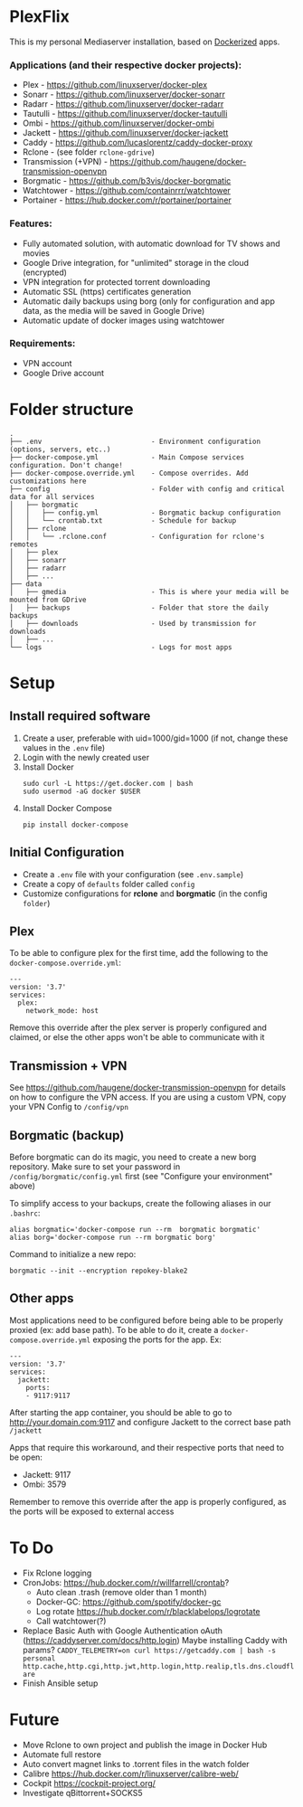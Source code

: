 # PlexFlix

This is my personal Mediaserver installation, based on [Dockerized](http://docker.com) 
apps. 

### Applications (and their respective docker projects):
- Plex - https://github.com/linuxserver/docker-plex
- Sonarr - https://github.com/linuxserver/docker-sonarr
- Radarr - https://github.com/linuxserver/docker-radarr
- Tautulli - https://github.com/linuxserver/docker-tautulli
- Ombi - https://github.com/linuxserver/docker-ombi
- Jackett - https://github.com/linuxserver/docker-jackett
- Caddy - https://github.com/lucaslorentz/caddy-docker-proxy
- Rclone - (see folder `rclone-gdrive`)
- Transmission (+VPN) - https://github.com/haugene/docker-transmission-openvpn
- Borgmatic - https://github.com/b3vis/docker-borgmatic
- Watchtower - https://github.com/containrrr/watchtower
- Portainer - https://hub.docker.com/r/portainer/portainer

### Features:
- Fully automated solution, with automatic download for TV shows and movies
- Google Drive integration, for "unlimited" storage in the cloud (encrypted)
- VPN integration for protected torrent downloading
- Automatic SSL (https) certificates generation
- Automatic daily backups using borg (only for configuration and app data, as the 
  media will be saved in Google Drive)
- Automatic update of docker images using watchtower

### Requirements:
- VPN account
- Google Drive account

# Folder structure

```
.
├── .env                           - Environment configuration (options, servers, etc..)
├── docker-compose.yml             - Main Compose services configuration. Don't change!
├── docker-compose.override.yml    - Compose overrides. Add customizations here
├── config                         - Folder with config and critical data for all services
│   ├── borgmatic         
│   │   ├── config.yml             - Borgmatic backup configuration
│   │   └── crontab.txt            - Schedule for backup
│   ├── rclone            
│   │   └── .rclone.conf           - Configuration for rclone's remotes
│   ├── plex
│   ├── sonarr            
│   ├── radarr            
│   ├── ...               
├── data                  
│   ├── gmedia                     - This is where your media will be mounted from GDrive
│   ├── backups                    - Folder that store the daily backups
│   ├── downloads                  - Used by transmission for downloads
│   ├── ...               
└── logs                           - Logs for most apps
```

# Setup

## Install required software
1. Create a user, preferable with uid=1000/gid=1000 (if not, change these values in 
   the `.env` file)
2. Login with the newly created user
3. Install Docker
    ```
    sudo curl -L https://get.docker.com | bash
    sudo usermod -aG docker $USER
    ```
4. Install Docker Compose
    ```
    pip install docker-compose
    ```


## Initial Configuration
- Create a `.env` file with your configuration (see `.env.sample`)
- Create a copy of `defaults` folder called `config`
- Customize configurations for **rclone** and **borgmatic** (in the config `folder`)

## Plex
To be able to configure plex for the first time, add the following to the 
`docker-compose.override.yml`:
```
---
version: '3.7'
services:
  plex:
    network_mode: host
```
Remove this override after the plex server is properly configured and claimed, or else 
the other apps won't be able to communicate with it

## Transmission + VPN
See https://github.com/haugene/docker-transmission-openvpn for details on how to
configure the VPN access. If you are using a custom VPN, copy your VPN Config 
to `/config/vpn`

## Borgmatic (backup)
Before borgmatic can do its magic, you need to create a new borg repository. Make sure 
to set your password in `/config/borgmatic/config.yml` first (see "Configure your 
environment" above)

To simplify access to your backups, create the following aliases in our `.bashrc`:
```
alias borgmatic='docker-compose run --rm  borgmatic borgmatic'
alias borg='docker-compose run --rm borgmatic borg'
```

Command to initialize a new repo:
```
borgmatic --init --encryption repokey-blake2
```

## Other apps
Most applications need to be configured before being able to be properly proxied (ex: 
add base path). To be able to do it, create a `docker-compose.override.yml` exposing the 
ports for the app. Ex:
```
---
version: '3.7'
services:
  jackett:
    ports:
    - 9117:9117
```

After starting the app container, you should be able to go to 
http://your.domain.com:9117 and configure Jackett to the correct base path `/jackett`

Apps that require this workaround, and their respective ports that need to be open:
- Jackett: 9117
- Ombi: 3579

Remember to remove this override after the app is properly configured, as the ports will 
be exposed to external access

# To Do
- Fix Rclone logging
- CronJobs: https://hub.docker.com/r/willfarrell/crontab?
  - Auto clean .trash (remove older than 1 month)
  - Docker-GC: https://github.com/spotify/docker-gc
  - Log rotate https://hub.docker.com/r/blacklabelops/logrotate
  - Call watchtower(?)
- Replace Basic Auth with Google Authentication oAuth (https://caddyserver.com/docs/http.login)
  Maybe installing Caddy with params? `CADDY_TELEMETRY=on curl https://getcaddy.com | bash -s personal http.cache,http.cgi,http.jwt,http.login,http.realip,tls.dns.cloudflare`
- Finish Ansible setup

# Future
- Move Rclone to own project and publish the image in Docker Hub
- Automate full restore
- Auto convert magnet links to .torrent files in the watch folder
- Calibre https://hub.docker.com/r/linuxserver/calibre-web/
- Cockpit https://cockpit-project.org/
- Investigate qBittorrent+SOCKS5